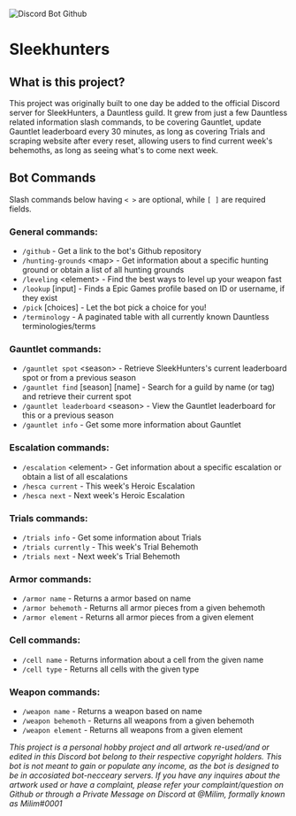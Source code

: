 ![Discord Bot Github](https://github.com/Electrocute4u/SleekHunters/assets/25005864/35ea6f16-8093-481e-9525-a898baaf53a2)


# Sleekhunters

## What is this project?
This project was originally built to one day be added to the official Discord server for SleekHunters, a Dauntless guild. It grew from just a few Dauntless related information slash commands, to be covering Gauntlet, update Gauntlet leaderboard every 30 minutes, as long as covering Trials and scraping website after every reset, allowing users to find current week's behemoths, as long as seeing what's to come next week.

## Bot Commands
Slash commands below having `< >` are optional, while `[ ]` are required fields.
### General commands:
- `/github` - Get a link to the bot's Github repository
- `/hunting-grounds` \<map\> - Get information about a specific hunting ground or obtain a list of all hunting grounds
- `/leveling` \<element\> - Find the best ways to level up your weapon fast
- `/lookup` \[input\] - Finds a Epic Games profile based on ID or username, if they exist
- `/pick` \[choices\] - Let the bot pick a choice for you!
- `/terminology` - A paginated table with all currently known Dauntless terminologies/terms
### Gauntlet commands:
- `/gauntlet spot` \<season\> - Retrieve SleekHunters's current leaderboard spot or from a previous season
- `/gauntlet find` \[season\] \[name\] - Search for a guild by name (or tag) and retrieve their current spot
- `/gauntlet leaderboard` \<season\> - View the Gauntlet leaderboard for this or a previous season
- `/gauntlet info` - Get some more information about Gauntlet
### Escalation commands:
- `/escalation` \<element\> - Get information about a specific escalation or obtain a list of all escalations
- `/hesca current` - This week's Heroic Escalation
- `/hesca next` - Next week's Heroic Escalation
### Trials commands:
- `/trials info` - Get some information about Trials
- `/trials currently` - This week's Trial Behemoth
- `/trials next` - Next week's Trial Behemoth
### Armor commands:
- `/armor name` - Returns a armor based on name
- `/armor behemoth` - Returns all armor pieces from a given behemoth
- `/armor element` - Returns all armor pieces from a given element
### Cell commands:
- `/cell name` - Returns information about a cell from the given name
- `/cell type` - Returns all cells with the given type
### Weapon commands:
- `/weapon name` - Returns a weapon based on name
- `/weapon behemoth` - Returns all weapons from a given behemoth
- `/weapon element` - Returns all weapons from a given element

*This project is a personal hobby project and all artwork re-used/and or edited in this Discord bot belong to their respective copyright holders. This bot is not meant to gain or populate any income, as the bot is designed to be in accosiated bot-necceary servers. If you have any inquires about the artwork used or have a complaint, please refer your complaint/question on Github or through a Private Message on Discord at @Milim, formally known as Milim#0001*